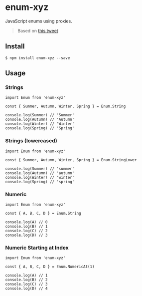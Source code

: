 # enum-xyz

JavaScript enums using proxies.

> Based on [this tweet](https://twitter.com/2ality/status/1486139713354448897)

## Install

```
$ npm install enum-xyz --save
```

## Usage

### Strings

```
import Enum from 'enum-xyz'

const { Summer, Autumn, Winter, Spring } = Enum.String

console.log(Summer) // 'Summer'
console.log(Autumn) // 'Autumn'
console.log(Winter) // 'Winter'
console.log(Spring) // 'Spring'
```

### Strings (lowercased)

```
import Enum from 'enum-xyz'

const { Summer, Autumn, Winter, Spring } = Enum.StringLower

console.log(Summer) // 'summer'
console.log(Autumn) // 'autumn'
console.log(Winter) // 'winter'
console.log(Spring) // 'spring'
```

### Numeric

```
import Enum from 'enum-xyz'

const { A, B, C, D } = Enum.String

console.log(A) // 0
console.log(B) // 1
console.log(C) // 2
console.log(D) // 3
```

### Numeric Starting at Index

```
import Enum from 'enum-xyz'

const { A, B, C, D } = Enum.NumericAt(1)

console.log(A) // 1
console.log(B) // 2
console.log(C) // 3
console.log(D) // 4
```